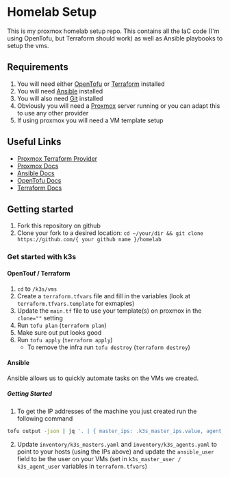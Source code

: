 # Homelab Setup
This is my proxmox homelab setup repo. This contains all the IaC code (I'm using OpenTofu, but Terraform should work) as well 
as Ansible playbooks to setup the vms. 

## Requirements
1. You will need either [OpenTofu](https://opentofu.org/docs/intro/install/) or [Terraform](https://developer.hashicorp.com/terraform/install) installed
2. You will need [Ansible](https://docs.ansible.com/ansible/latest/installation_guide/intro_installation.html) installed
3. You will also need [Git](https://git-scm.com/downloads) installed
4. Obviously you will need a [Proxmox](https://www.proxmox.com/en/proxmox-virtual-environment/get-started) server running or you can adapt this to use any other provider
5. If using proxmox you will need a VM template setup

## Useful Links
- [Proxmox Terraform Provider](https://registry.terraform.io/providers/Telmate/proxmox/latest/docs)
- [Proxmox Docs](https://pve.proxmox.com/pve-docs/)
- [Ansible Docs](https://docs.ansible.com/ansible/latest/getting_started/index.html)
- [OpenTofu Docs](https://opentofu.org/docs/intro/)
- [Terraform Docs](https://developer.hashicorp.com/terraform/docs)

## Getting started
1. Fork this repository on github
2. Clone your fork to a desired location: `cd ~/your/dir && git clone https://github.com/{ your github name }/homelab`

### Get started with k3s

#### OpenTouf / Terraform
1. `cd` to `/k3s/vms`
2. Create a `terraform.tfvars` file and fill in the variables (look at `terraform.tfvars.template` for exmaples)
3. Update the `main.tf` file to use your template(s) on proxmox in the `clone=""` setting 
4. Run `tofu plan` (`terraform plan`)
5. Make sure out put looks good
6. Run `tofu apply` (`terraform apply`)
    - To remove the infra run `tofu destroy` (`terraform destroy`)

#### Ansible
Ansible allows us to quickly automate tasks on the VMs we created.

##### Getting Started

1. To get the IP addresses of the machine you just created run the following command

```bash
tofu output -json | jq '. | { master_ips: .k3s_master_ips.value, agent_ips: .k3s_agent_ips.value}'
```

2. Update `inventory/k3s_masters.yaml` and `inventory/k3s_agents.yaml` to point to your hosts (using the IPs above) 
and update the `ansible_user` field to be the user on your VMs (set in `k3s_master_user / k3s_agent_user` variables in `terraform.tfvars`)
